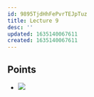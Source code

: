 ```yaml
---
id: 9895TjdHhFePvrTEJpTuz
title: Lecture 9
desc: ''
updated: 1635140067611
created: 1635140067611
---
```



## Points
* ![](/assets/images/2021-10-25-11-39-22.png)
